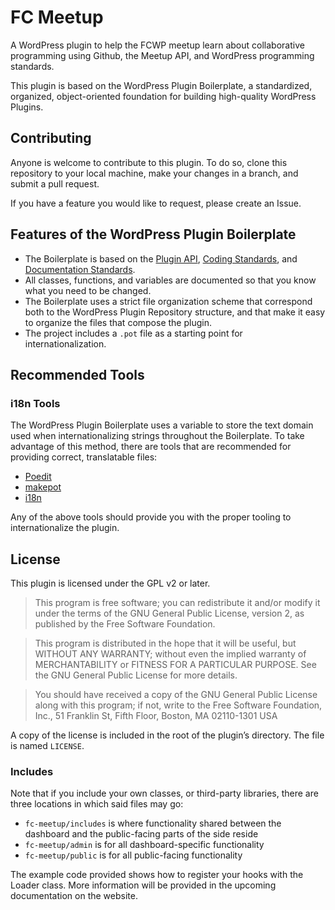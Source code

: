 # FC Meetup

A WordPress plugin to help the FCWP meetup learn about collaborative programming using Github, the Meetup API, and WordPress programming standards.

This plugin is based on the WordPress Plugin Boilerplate, a standardized, organized, object-oriented foundation for building high-quality WordPress Plugins.

## Contributing

Anyone is welcome to contribute to this plugin. To do so, clone this repository to your local machine, make your changes in a branch, and submit a pull request. 

If you have a feature you would like to request, please create an Issue.


## Features of the WordPress Plugin Boilerplate

* The Boilerplate is based on the [Plugin API](http://codex.wordpress.org/Plugin_API), [Coding Standards](http://codex.wordpress.org/WordPress_Coding_Standards), and [Documentation Standards](http://make.wordpress.org/core/handbook/inline-documentation-standards/php-documentation-standards/).
* All classes, functions, and variables are documented so that you know what you need to be changed.
* The Boilerplate uses a strict file organization scheme that correspond both to the WordPress Plugin Repository structure, and that make it easy to organize the files that compose the plugin.
* The project includes a `.pot` file as a starting point for internationalization.

## Recommended Tools

### i18n Tools

The WordPress Plugin Boilerplate uses a variable to store the text domain used when internationalizing strings throughout the Boilerplate. To take advantage of this method, there are tools that are recommended for providing correct, translatable files:

* [Poedit](http://www.poedit.net/)
* [makepot](http://i18n.svn.wordpress.org/tools/trunk/)
* [i18n](https://github.com/grappler/i18n)

Any of the above tools should provide you with the proper tooling to internationalize the plugin.

## License

This plugin is licensed under the GPL v2 or later.

> This program is free software; you can redistribute it and/or modify it under the terms of the GNU General Public License, version 2, as published by the Free Software Foundation.

> This program is distributed in the hope that it will be useful, but WITHOUT ANY WARRANTY; without even the implied warranty of MERCHANTABILITY or FITNESS FOR A PARTICULAR PURPOSE. See the GNU General Public License for more details.

> You should have received a copy of the GNU General Public License along with this program; if not, write to the Free Software Foundation, Inc., 51 Franklin St, Fifth Floor, Boston, MA 02110-1301 USA

A copy of the license is included in the root of the plugin’s directory. The file is named `LICENSE`.

### Includes

Note that if you include your own classes, or third-party libraries, there are three locations in which said files may go:

* `fc-meetup/includes` is where functionality shared between the dashboard and the public-facing parts of the side reside
* `fc-meetup/admin` is for all dashboard-specific functionality
* `fc-meetup/public` is for all public-facing functionality

The example code provided shows how to register your hooks with the Loader class. More information will be provided in the upcoming documentation on the website.